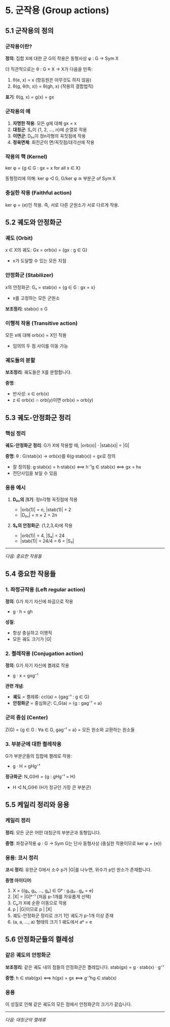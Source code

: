 # 5. 군작용 (Group actions)

## 5.1 군작용의 정의

### 군작용이란?
**정의**: 집합 X에 대한 군 G의 작용은 동형사상 φ : G → Sym X

더 직관적으로는 θ : G × X → X가 다음을 만족:
1. θ(e, x) = x (항등원은 아무것도 하지 않음)
2. θ(g, θ(h, x)) = θ(gh, x) (작용의 결합법칙)

**표기**: θ(g, x) = g(x) = gx

### 군작용의 예
1. **자명한 작용**: 모든 g에 대해 gx = x
2. **대칭군**: Sₙ이 {1, 2, ..., n}에 순열로 작용
3. **이면군**: D₂ₙ이 정n각형의 꼭짓점에 작용  
4. **정육면체**: 회전군이 면/꼭짓점/대각선에 작용

### 작용의 핵 (Kernel)
ker φ = {g ∈ G : gx = x for all x ∈ X}

동형정리에 의해: ker φ ◁ G, G/ker φ ≅ 부분군 of Sym X

### 충실한 작용 (Faithful action)
ker φ = {e}인 작용. 즉, 서로 다른 군원소가 서로 다르게 작용.

## 5.2 궤도와 안정화군

### 궤도 (Orbit)
x ∈ X의 궤도: Gx = orb(x) = {gx : g ∈ G}
- x가 도달할 수 있는 모든 지점

### 안정화군 (Stabilizer)  
x의 안정화군: Gₓ = stab(x) = {g ∈ G : gx = x}
- x를 고정하는 모든 군원소

**보조정리**: stab(x) ≤ G

### 이행적 작용 (Transitive action)
모든 x에 대해 orb(x) = X인 작용
- 임의의 두 점 사이를 이동 가능

### 궤도들의 분할
**보조정리**: 궤도들은 X를 분할합니다.

**증명**: 
- 반사성: x ∈ orb(x)
- z ∈ orb(x) ∩ orb(y)이면 orb(x) = orb(y)

## 5.3 궤도-안정화군 정리

### 핵심 정리
**궤도-안정화군 정리**: G가 X에 작용할 때,
|orb(x)| · |stab(x)| = |G|

**증명**: 
θ : G/stab(x) → orb(x)를 θ(g·stab(x)) = gx로 정의
- 잘 정의됨: g·stab(x) = h·stab(x) ⟺ h⁻¹g ∈ stab(x) ⟺ gx = hx
- 전단사임을 보일 수 있음

### 응용 예시
1. **D₂ₙ의 크기**: 정n각형 꼭짓점에 작용
   - |orb(1)| = n, |stab(1)| = 2
   - |D₂ₙ| = n × 2 = 2n

2. **S₄의 안정화군**: {1,2,3,4}에 작용  
   - |orb(1)| = 4, |S₄| = 24
   - |stab(1)| = 24/4 = 6 = |S₃|

---
*다음: 중요한 작용들*
## 5.4 중요한 작용들

### 1. 좌정규작용 (Left regular action)
**정의**: G가 자기 자신에 좌곱으로 작용
- g · h = gh

**성질**: 
- 항상 충실하고 이행적
- 모든 궤도 크기가 |G|

### 2. 켤레작용 (Conjugation action)
**정의**: G가 자기 자신에 켤레로 작용
- g · x = gxg⁻¹

**관련 개념**:
- **궤도** = 켤레류: ccl(a) = {gag⁻¹ : g ∈ G}
- **안정화군** = 중심화군: C_G(a) = {g : gag⁻¹ = a}

### 군의 중심 (Center)
Z(G) = {g ∈ G : ∀a ∈ G, gag⁻¹ = a}
= 모든 원소와 교환하는 원소들

### 3. 부분군에 대한 켤레작용
G가 부분군들의 집합에 켤레로 작용:
- g · H = gHg⁻¹

**정규화군**: N_G(H) = {g : gHg⁻¹ = H}
- H ◁ N_G(H) (H가 정규인 가장 큰 부분군)

## 5.5 케일리 정리와 응용

### 케일리 정리
**정리**: 모든 군은 어떤 대칭군의 부분군과 동형입니다.

**증명**: 좌정규작용 φ : G → Sym G는 단사 동형사상
(충실한 작용이므로 ker φ = {e})

### 응용: 코시 정리
**코시 정리**: 유한군 G에서 소수 p가 |G|를 나누면, 위수가 p인 원소가 존재합니다.

**증명 아이디어**:
1. X = {(g₁, g₂, ..., gₚ) ∈ Gᵖ : g₁g₂...gₚ = e}
2. |X| = |G|ᵖ⁻¹ (처음 p-1개를 자유롭게 선택)
3. Cₚ가 X에 순환 이동으로 작용
4. p | |G|이므로 p | |X|
5. 궤도-안정화군 정리로 크기 1인 궤도가 p-1개 이상 존재
6. (a, a, ..., a) 형태의 크기 1 궤도에서 aᵖ = e

## 5.6 안정화군들의 켤레성

### 같은 궤도의 안정화군
**보조정리**: 같은 궤도 내의 점들의 안정화군은 켤레입니다.
stab(gx) = g · stab(x) · g⁻¹

**증명**: 
h ∈ stab(gx) ⟺ h(gx) = gx ⟺ g⁻¹hg ∈ stab(x)

### 응용
이 성질로 인해 같은 궤도의 모든 점에서 안정화군의 크기가 같습니다.

---
*다음: 대칭군의 켤레류*